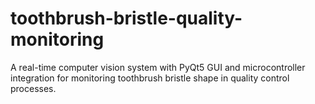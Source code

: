 # toothbrush-bristle-quality-monitoring
A real-time computer vision system with PyQt5 GUI and microcontroller integration for monitoring toothbrush bristle shape in quality control processes.
